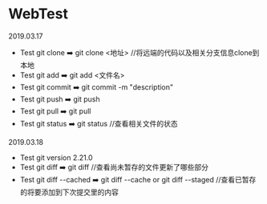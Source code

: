 # WebTest

2019.03.17

- Test git clone  ➡️  git clone <地址> //将远端的代码以及相关分支信息clone到本地
- Test git add  ➡️  git add <文件名>
- Test git commit  ➡️  git commit -m "description"
- Test git push  ➡️  git push
- Test git pull  ➡️  git pull
- Test git status  ➡️  git status //查看相关文件的状态

2019.03.18

- Test git version 2.21.0
- Test git diff  ➡️  git diff //查看尚未暂存的文件更新了哪些部分
- Test git diff --cached  ➡️  git diff --cache or git diff --staged //查看已暂存的将要添加到下次提交里的内容